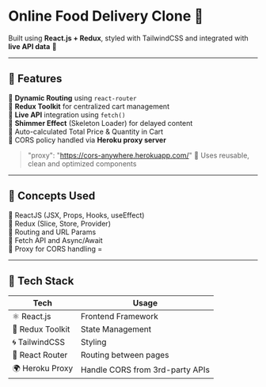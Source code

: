 #  Online Food Delivery Clone 🍕  
Built using **React.js + Redux**, styled with TailwindCSS and integrated with **live API data** 🌿

---
## 🌱 Features

🍃 **Dynamic Routing** using `react-router`  
🍃 **Redux Toolkit** for centralized cart management  
🍃 **Live API** integration using `fetch()`  
🍃 **Shimmer Effect** (Skeleton Loader) for delayed content    
🍃 Auto-calculated Total Price & Quantity in Cart  
🍃 CORS policy handled via **Heroku proxy server** 
> "proxy": "https://cors-anywhere.herokuapp.com/"
🍃 Uses reusable, clean and optimized components

---

## 🧠 Concepts Used

🧩 ReactJS (JSX, Props, Hooks, useEffect)  
🧩 Redux (Slice, Store, Provider)  
🧩 Routing and URL Params  
🧩 Fetch API and Async/Await  
🧩 Proxy for CORS handling    =

---

## 🔧 Tech Stack

| Tech           | Usage                             |
|----------------|-----------------------------------|
| ⚛️ React.js     | Frontend Framework                |
| 🎯 Redux Toolkit| State Management                 |
| 🌀 TailwindCSS  | Styling                           |
| 🔗 React Router | Routing between pages             |
| 🌍 Heroku Proxy | Handle CORS from 3rd-party APIs   |
